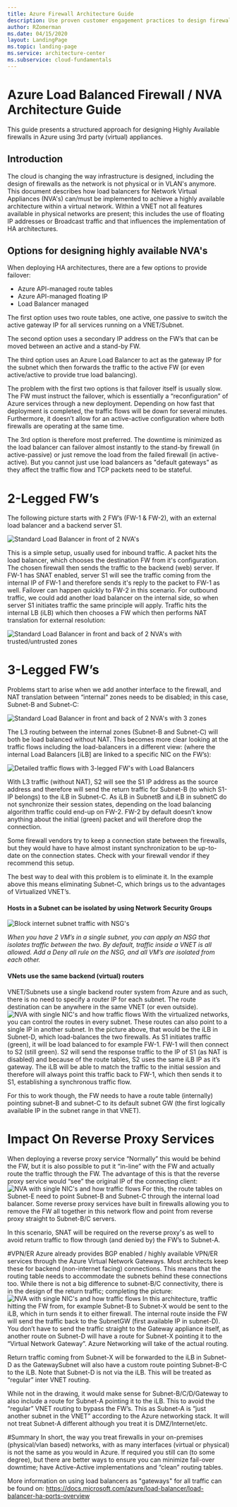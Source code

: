 ```yaml
---
title: Azure Firewall Architecture Guide
description: Use proven customer engagement practices to design firewalls and proxies in Azure for traditional infrastructure workloads. 
author: RZomerman
ms.date: 04/15/2020
layout: LandingPage
ms.topic: landing-page
ms.service: architecture-center
ms.subservice: cloud-fundamentals
---
```


# Azure Load Balanced Firewall / NVA Architecture Guide

This guide presents a structured approach for designing Highly Available firewalls in Azure using 3rd party (virtual) appliances.

## Introduction

The cloud is changing the way infrastructure is designed, including the design of firewalls as the network is not physical or in VLAN's anymore. This document describes how load balancers for Network Virtual Appliances (NVA's) can/must be implemented to achieve a highly available architecture within a virtual network.
Within a VNET not all features available in physical networks are present; this includes the use of floating IP addresses or Broadcast traffic and that influences the implementation of HA architectures.

## Options for designing highly available NVA's

When deploying HA architectures, there are a few options to provide failover:

* Azure API-managed route tables
* Azure API-managed floating IP 
* Load Balancer managed

The first option uses two route tables, one active, one passive to switch the active gateway IP for all services running on a VNET/Subnet.

The second option uses a secondary IP address on the FW’s that can be moved between an active and a stand-by FW.

The third option uses an Azure Load Balancer to act as the gateway IP for the subnet which then forwards the traffic to the active FW (or even active/active to provide true load balancing).

The problem with the first two options is that failover itself is usually slow. The FW must instruct the failover, which is essentially a “reconfiguration” of Azure services through a new deployment. Depending on how fast that deployment is completed, the traffic flows will be down for several minutes. Furthermore, it doesn’t allow for an active-active configuration where both firewalls are operating at the same time.

The 3rd option is therefore most preferred. The downtime is minimized as the load balancer can failover almost instantly to the stand-by firewall (in active-passive) or just remove the load from the failed firewall (in active-active). But you cannot just use load balancers as "default gateways" as they affect the traffic flow and TCP packets need to be stateful. 

# 2-Legged FW’s

The following picture starts with 2 FW’s (FW-1 & FW-2), with an external load balancer and a backend server S1.

![Standard Load Balancer in front of 2 NVA's](./images/1.-Standard-LB-inbound.png)

This is a simple setup, usually used for inbound traffic. A packet hits the load balancer, which chooses the destination FW from it's configuration. The chosen firewall then sends the traffic to the backend (web) server. If FW-1 has SNAT enabled, server S1 will see the traffic coming from the internal IP of FW-1 and therefore sends it's reply to the packet to FW-1 as well. Failover can happen quickly to FW-2 in this scenario. For outbound traffic, we could add another load balancer on the internal side, so when server S1 initiates traffic the same principle will apply. Traffic hits the internal LB (iLB) which then chooses a FW which then performs NAT translation for external resolution:

![Standard Load Balancer in front and back of 2 NVA's with trusted/untrusted zones](./images/2.-SandwhichFW.png)

# 3-Legged FW’s
Problems start to arise when we add another interface to the firewall, and NAT translation between “internal” zones needs to be disabled; in this case, Subnet-B and Subnet-C:

![Standard Load Balancer in front and back of 2 NVA's with 3 zones](./images/3.-3Legged-Overview.png)

The L3 routing between the internal zones (Subnet-B and Subnet-C) will both be load balanced without NAT. This becomes more clear looking at the traffic flows including the load-balancers in a different view:
(where the internal Load Balancers [iLB] are linked to a specific NIC on the FW’s):

![Detailed traffic flows with 3-legged FW's with Load Balancers](./images/4.-3Legged-Detail-1-1024x773.png)

With L3 traffic (without NAT), S2 will see the S1 IP address as the source address and therefore will send the return traffic for Subnet-B (to which S1-IP belongs) to the iLB in Subnet-C. As iLB in SubnetB and iLB in subnetC do not synchronize their session states, depending on the load balancing algorithm traffic could end-up on FW-2. FW-2 by default doesn’t know anything about the initial (green) packet and will therefore drop the connection.

Some firewall vendors try to keep a connection state between the firewalls, but they would have to have almost instant synchronization to be up-to-date on the connection states. Check with your firewall vendor if they recommend this setup.

The best way to deal with this problem is to eliminate it. In the example above this means eliminating Subnet-C, which brings us to the advantages of Virtualized VNET’s.

#### Hosts in a Subnet can be isolated by using Network Security Groups
![Block internet subnet traffic with NSG's](./images/A.-InterSubnetBlocked.png)

*When you have 2 VM’s in a single subnet, you can apply an NSG that isolates traffic between the two. By default, traffic inside a VNET is all allowed. Add a Deny all rule on the NSG, and all VM’s are isolated from each other.*

#### VNets use the same backend (virtual) routers
VNET/Subnets use a single backend router system from Azure and as such, there is no need to specify a router IP for each subnet. The route destination can be anywhere in the same VNET (or even outside).
![NVA with single NIC's and how traffic flows](./images/5.-SingleNICFW-1024x872.png)
With the virtualized networks, you can control the routes in every subnet. These routes can also point to a single IP in another subnet. In the picture above, that would be the iLB in Subnet-D, which load-balances the two firewalls. As S1 initiates traffic (green), it will be load balanced to for example FW-1. FW-1 will then connect to S2 (still green). S2 will send the response traffic to the IP of S1 (as NAT is disabled) and because of the route tables, S2 uses the same iLB IP as it’s gateway. The iLB will be able to match the traffic to the initial session and therefore will always point this traffic back to FW-1, which then sends it to S1, establishing a synchronous traffic flow.

For this to work though, the FW needs to have a route table (internally) pointing subnet-B and subnet-C to its default subnet GW (the first logically available IP in the subnet range in that VNET).

# Impact On Reverse Proxy Services
When deploying a reverse proxy service “Normally” this would be behind the FW, but it is also possible to put it “in-line” with the FW and actually route the traffic through the FW. The advantage of this is that the reverse proxy service would “see” the original IP of the connecting client:
![NVA with single NIC's and how traffic flows](./images/6.-2LeggedAndRevProxy-1024x572.png)
For this, the route tables on Subnet-E need to point Subnet-B and Subnet-C through the internal load balancer. Some reverse proxy services have built in firewalls allowing you to remove the FW all together in this network flow and point from reverse proxy straight to Subnet-B/C servers.

In this scenario, SNAT will be required on the reverse proxy's as well to avoid return traffic to flow through (and denied by) the FW’s to Subnet-A.

#VPN/ER
Azure already provides BGP enabled  / highly available VPN/ER services through the Azure Virtual Network Gateways. Most architects keep these for backend (non-internet facing) connections. This means that the routing table needs to accommodate the subnets behind these connections too. While there is not a big difference to subnet-B/C connectivity, there is in the design of the return traffic; completing the picture:
![NVA with single NIC's and how traffic flows](./images/7.-2LeggedAndRevProxyAndGW-1024x507.png)
In this architecture, traffic hitting the FW from, for example Subnet-B to Subnet-X would be sent to the iLB, which in turn sends it to either firewall. The internal route inside the FW will send the traffic back to the SubnetGW (first available IP in subnet-D). You don’t have to send the traffic straight to the Gateway appliance itself, as another route on Subnet-D will have a route for Subnet-X pointing it to the “Virtual Network Gateway”. Azure Networking will take of the actual routing.

Return traffic coming from Subnet-X will be forwarded to the iLB in Subnet-D as the GatewaySubnet will also have a custom route pointing Subnet-B-C to the iLB. Note that Subnet-D is not via the iLB. This will be treated as “regular” inter VNET routing.

While not in the drawing, it would make sense for Subnet-B/C/D/Gateway to also include a route for Subnet-A pointing it to the iLB. This to avoid the “regular” VNET routing to bypass the FW’s. This as Subnet-A is “just another subnet in the VNET” according to the Azure networking stack. It will not treat Subnet-A different although you treat it is DMZ/Internet/etc.

#Summary
In short, the way you treat firewalls in your on-premises (physical/vlan based) networks, with as many interfaces (virtual or physical) is not the same as you would in Azure. If required you still can (to some degree), but there are better ways to ensure you can minimize fail-over downtime; have Active-Active implementations and “clean” routing tables.

More information on using load balancers as "gateways" for all traffic can be found on:
https://docs.microsoft.com/azure/load-balancer/load-balancer-ha-ports-overview
